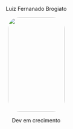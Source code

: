 <div align="center">
  
  Luiz Fernanado Brogiato

  <img style="width: 150px; height: 250px; border-radius: 30px;" src="https://github.com/luizbfernando/alura-javascript/assets/109436975/b9b4ae9f-3b57-41e0-8abf-61b11eaed09d">

  Dev em crecimento

</div>
